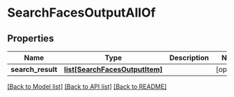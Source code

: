 # SearchFacesOutputAllOf

## Properties
Name | Type | Description | Notes
------------ | ------------- | ------------- | -------------
**search_result** | [**list[SearchFacesOutputItem]**](SearchFacesOutputItem.md) |  | [optional] 

[[Back to Model list]](../README.md#documentation-for-models) [[Back to API list]](../README.md#documentation-for-api-endpoints) [[Back to README]](../README.md)


